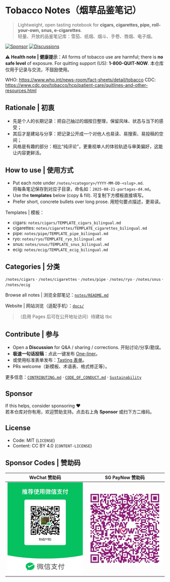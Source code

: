 ﻿# Tobacco Notes（烟草品鉴笔记）

> Lightweight, open tasting notebook for **cigars, cigarettes, pipe, roll-your-own, snus, e-cigarettes**.  
> 轻量、开放的品鉴笔记库：雪茄、纸烟、烟斗、手卷、唇烟、电子烟。

[![Sponsor](https://img.shields.io/badge/Sponsor-❤-ff4d6d?style=for-the-badge)](#sponsor)
[![Discussions](https://img.shields.io/badge/Discussions-join-blue?style=for-the-badge)](../../discussions)

⚠️ **Health note | 健康提示**：All forms of tobacco use are harmful; there is **no safe level** of exposure. For quitting support (US): **1-800-QUIT-NOW**. 本仓库仅用于记录与交流，不鼓励使用。  

WHO: https://www.who.int/news-room/fact-sheets/detail/tobacco 
CDC: https://www.cdc.gov/tobacco/hcp/patient-care/quitlines-and-other-resources.html

## Rationale | 初衷
- 先是个人的长期记录：把自己抽过的烟按日整理，保留风味、状态与当下的感受；
- 其后才是建站与分享：把记录公开成一个对他人也易读、易搜索、易投稿的空间；
- 风格是有趣的部分：相比“纯评论”，更重视单人的体验轨迹与审美偏好，这能让内容更鲜活。

## How to use | 使用方式
- Put each note under `/notes/<category>/YYYY-MM-DD-<slug>.md`.  
  将每条笔记保存到对应子目录，命名如：`2025-08-21-partagas-d4.md`。
- Use the **templates** below (copy & fill). 可复制下方模板直接填写。
- Prefer short, concrete bullets over long prose. 用短句要点描述，更易读。

Templates | 模板：
- cigars: `notes/cigars/TEMPLATE_cigars_bilingual.md`
- cigarettes: `notes/cigarettes/TEMPLATE_cigarettes_bilingual.md`
- pipe: `notes/pipe/TEMPLATE_pipe_bilingual.md`
- ryo: `notes/ryo/TEMPLATE_ryo_bilingual.md`
- snus: `notes/snus/TEMPLATE_snus_bilingual.md`
- ecig: `notes/ecig/TEMPLATE_ecig_bilingual.md`

## Categories | 分类
`/notes/cigars` · `/notes/cigarettes` · `/notes/pipe` · `/notes/ryo` · `/notes/snus` · `/notes/ecig`

Browse all notes | 浏览全部笔记：[`notes/README.md`](./notes/README.md)

Website | 网站浏览（适配手机）：[`docs/`](./docs/) 
>（启用 Pages 后可在公开地址访问）待建站
> tbc

## Contribute | 参与
- Open a **Discussion** for Q&A / sharing / corrections. 开贴讨论/分享/勘误。  
- **极速一句话投稿**：点此一键发布 [One-liner](../../issues/new?template=quick.yml)。  
- 或使用标准表单发布：[Tasting 表单](../../issues/new?template=tasting.yml)。  
- PRs welcome（新模板、术语表、格式修正等）。

更多信息：[`CONTRIBUTING.md`](./CONTRIBUTING.md) · [`CODE_OF_CONDUCT.md`](./CODE_OF_CONDUCT.md) · [`Sustainability`](./docs/sustainability.md)

## Sponsor
If this helps, consider sponsoring ❤️  
若本仓库对你有用，欢迎赞助支持。点击右上角 **Sponsor** 或扫下方二维码。

## License
- Code: MIT (`LICENSE`)  
- Content: CC BY 4.0 (`CONTENT-LICENSE`)

## Sponsor Codes | 赞助码

| WeChat 赞助码 | SG PayNow 赞助码 |
| --- | --- |
| <img src=".github/WeChat%20Sponsor%20Code.jpg" width="240" alt="WeChat Sponsor Code" /> | <img src=".github/SG%20PayNow%20Sponsor%20Code.jpg" width="240" alt="SG PayNow Sponsor Code" /> |
